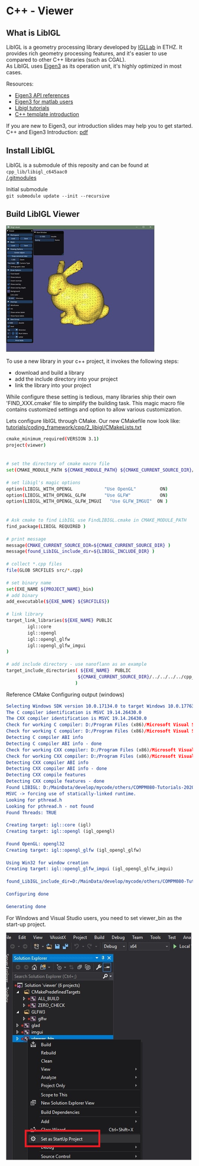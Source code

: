 # C++ - Viewer

## What is LibIGL
LibIGL is a geometry processing library developed by [IGLLab](https://igl.ethz.ch/ ) in ETHZ. It provides rich geometry processing features, and it's easier to use compared to other C++ libraries (such as CGAL).  
As LibIGL uses [Eigen3](https://eigen.tuxfamily.org/) as its operation unit, it's highly optimized in most cases.  

Resources:
* [Eigen3 API references](https://eigen.tuxfamily.org/dox/group__QuickRefPage.html)
* [Eigen3 for matlab users](https://eigen.tuxfamily.org/dox/AsciiQuickReference.txt)
* [Libigl tutorials](https://libigl.github.io/tutorial/)
* [C++ template introduction](http://www.cplusplus.com/doc/oldtutorial/templates/)

If you are new to Eigen3, our introduction slides may help you to get started.  
C++ and Eigen3 Introduction: [pdf](https://drive.google.com/file/d/1rgn2gzIahWRIR2gC_DhSHR5NpMY35Eif/view?usp=sharing)  


## Install LibIGL
LibIGL is a submodule of this reposity and can be found at `cpp_lib/libigl_c645aac0`  
[/.gitmodules](/.gitmodules)
  
Initial submodule  
`git submodule update --init --recursive`  
  
  

## Build LibIGL Viewer
![](../imgs/bunny_libigl.jpg  )

To use a new library in your c++ project, it invokes the following steps:  
+ download and build a library
+ add the include directory into your project
+ link the library into your project

While configure these setting is tedious, many libraries ship their own 'FIND_XXX.cmake' file to simplify the building task. This magic macro file contains customized settings and option to allow various customization.

Lets configure libIGL through CMake. Our new CMakefile now look like:
[tutorials/coding_framework/cpp/2_libigl/CMakeLists.txt](/tutorials/coding_framework/cpp/2_libigl/CMakeLists.txt)  
``` sh
cmake_minimum_required(VERSION 3.1)
project(viewer)


# set the directory of cmake macro file 
set(CMAKE_MODULE_PATH ${CMAKE_MODULE_PATH} ${CMAKE_CURRENT_SOURCE_DIR}/../../../../cmake)

# set libigl's magic options 
option(LIBIGL_WITH_OPENGL            "Use OpenGL"         ON)
option(LIBIGL_WITH_OPENGL_GLFW       "Use GLFW"           ON)
option(LIBIGL_WITH_OPENGL_GLFW_IMGUI   "Use GLFW_IMGUI"  ON )


# Ask cmake to find LibIGL use FindLIBIGL.cmake in CMAKE_MODULE_PATH
find_package(LIBIGL REQUIRED ) 

# print message
message(CMAKE_CURRENT_SOURCE_DIR=${CMAKE_CURRENT_SOURCE_DIR} )
message(found_LibIGL_include_dir=${LIBIGL_INCLUDE_DIR} )

# collect *.cpp files 
file(GLOB SRCFILES src/*.cpp)

# set binary name 
set(EXE_NAME ${PROJECT_NAME}_bin)
# add binary 
add_executable(${EXE_NAME} ${SRCFILES})

# link library
target_link_libraries(${EXE_NAME} PUBLIC  
        igl::core 
        igl::opengl 
        igl::opengl_glfw 
        igl::opengl_glfw_imgui 
)

# add include directory - use nanoflann as an example
target_include_directories( ${EXE_NAME}  PUBLIC
                           ${CMAKE_CURRENT_SOURCE_DIR}/../../../../cpp_lib/nanoflann
                          ) 
```
    
    
    
Reference CMake Configuring output  (windows)
```` cmake
Selecting Windows SDK version 10.0.17134.0 to target Windows 10.0.17763.
The C compiler identification is MSVC 19.14.26430.0
The CXX compiler identification is MSVC 19.14.26430.0
Check for working C compiler: D:/Program Files (x86)/Microsoft Visual Studio/2017/Community/VC/Tools/MSVC/14.14.26428/bin/Hostx86/x64/cl.exe
Check for working C compiler: D:/Program Files (x86)/Microsoft Visual Studio/2017/Community/VC/Tools/MSVC/14.14.26428/bin/Hostx86/x64/cl.exe -- works
Detecting C compiler ABI info
Detecting C compiler ABI info - done
Check for working CXX compiler: D:/Program Files (x86)/Microsoft Visual Studio/2017/Community/VC/Tools/MSVC/14.14.26428/bin/Hostx86/x64/cl.exe
Check for working CXX compiler: D:/Program Files (x86)/Microsoft Visual Studio/2017/Community/VC/Tools/MSVC/14.14.26428/bin/Hostx86/x64/cl.exe -- works
Detecting CXX compiler ABI info
Detecting CXX compiler ABI info - done
Detecting CXX compile features
Detecting CXX compile features - done
Found LIBIGL: D:/MainData/develop/mycode/others/COMPM080-Tutorials-2020-private/cpp_lib/libigl_c645aac0/include  
MSVC -> forcing use of statically-linked runtime.
Looking for pthread.h
Looking for pthread.h - not found
Found Threads: TRUE  

Creating target: igl::core (igl)
Creating target: igl::opengl (igl_opengl)

Found OpenGL: opengl32   
Creating target: igl::opengl_glfw (igl_opengl_glfw)

Using Win32 for window creation
Creating target: igl::opengl_glfw_imgui (igl_opengl_glfw_imgui)

found_LibIGL_include_dir=D:/MainData/develop/mycode/others/COMPM080-Tutorials-2020-private/cpp_lib/libigl_c645aac0/include

Configuring done

Generating done

````

For Windows and Visual Studio users, you need to set viewer_bin as the start-up project. 

![](../imgs/msvc_start.jpg  )




